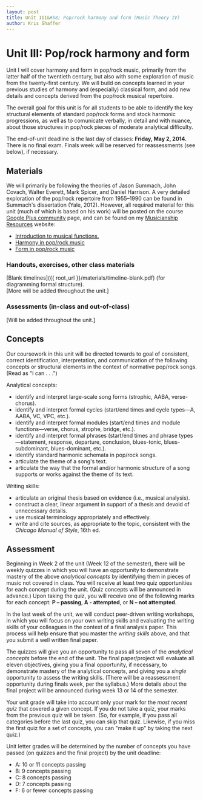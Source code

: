 ```yaml
---
layout: post
title: Unit III&#58; Pop/rock harmony and form (Music Theory IV)
author: Kris Shaffer
---
```


# Unit III: Pop/rock harmony and form #

Unit I will cover harmony and form in pop/rock music, primarily from the latter half of the twentieth century, but also with some exploration of music from the twenty-first century. We will build on concepts learned in your previous studies of harmony and (especially) classical form, and add new details and concepts derived from the pop/rock musical repertoire.

The overall goal for this unit is for all students to be able to identify the key structural elements of standard pop/rock forms and stock harmonic progressions, as well as to comunicate verbally, in detail and with nuance, about those structures in pop/rock pieces of moderate analytical difficulty.

The end-of-unit deadline is the last day of classes: **Friday, May 2, 2014.** There is no final exam. Finals week will be reserved for reassessments (see below), if necessary.

## Materials ##

We will primarily be following the theories of Jason Summach, John Covach, Walter Everett, Mark Spicer, and Daniel Harrison. A very detailed exploration of the pop/rock repertoire from 1955–1990 can be found in Summach's dissertation (Yale, 2012). However, all required material for this unit (much of which is based on his work) will be posted on the course [Google Plus community](https://plus.google.com/u/1/communities/118350994807708327963) page, and can be found on my [Musicianship Resources](http://kris.shaffermusic.com/musicianship) website:

- [Introduction to musical functions.](http://kris.shaffermusic.com/musicianship/functions.html)  
- [Harmony in pop/rock music](http://kris.shaffermusic.com/musicianship/popRockHarmony.html)  
- [Form in pop/rock music](http://kris.shaffermusic.com/musicianship/popRockForm.html)  


### Handouts, exercises, other class materials ###

[Blank timelines]({{ root_url }}/materials/timeline-blank.pdf) (for diagramming formal structure).  
[More will be added throughout the unit.]

### Assessments (in-class and out-of-class) ###

[Will be added throughout the unit.]

## Concepts ##

Our coursework in this unit will be directed towards to goal of consistent, correct identification, interpretation, and communication of the following concepts or structural elements in the context of normative pop/rock songs. (Read as "I can . . .")

Analytical concepts:

- identify and interpret large-scale song forms (strophic, AABA, verse-chorus).  
- identify and interpret formal cycles (start/end times and cycle types—A, AABA, VC, VPC, etc.).  
- identify and interpret formal modules (start/end times and module functions—verse, chorus, strophe, bridge, etc.).  
- identify and interpret formal phrases (start/end times and phrase types—statement, response, departure, conclusion, blues-tonic, blues-subdominant, blues-dominant, etc.).  
- identify standard harmonic schemata in pop/rock songs.  
- articulate the theme of a song's text.  
- articulate the way that the formal and/or harmonic structure of a song supports or works against the theme of its text.

Writing skills:

- articulate an original thesis based on evidence (i.e., musical analysis).  
- construct a clear, linear argument in support of a thesis and devoid of unnecessary details.  
- use musical terminology appropriately and effectively.  
- write and cite sources, as appropriate to the topic, consistent with the *Chicago Manual of Style*, 16th ed.  


## Assessment ##

Beginning in Week 2 of the unit (Week 12 of the semester), there will be weekly quizzes in which you will have an opportunity to demonstrate mastery of the above *analytical concepts* by identifying them in pieces of music not covered in class. You will receive at least two quiz opportunities for each concept during the unit. (Quiz concepts will be announced in advance.) Upon taking the quiz, you will receive one of the following marks for each concept: **P – passing**, **A - attempted**, or **N – not attempted**. 

In the last week of the unit, we will conduct peer-driven writing workshops, in which you will focus on your own writing skills and evaluating the writing skills of your colleagues in the context of a final analysis paper. This process will help ensure that you master the *writing skills* above, and that you submit a well written final paper.

The quizzes will give you an opportunity to pass all seven of the *analytical concepts* before the end of the unit. The final paper/project will evaluate all eleven objectives, giving you a final opportunity, if necessary, to demonstrate mastery of the analytical concepts, and giving you a *single* opportunity to assess the writing skills. (There will be a reassessment opportunity during finals week, per the syllabus.) More details about the final project will be announced during week 13 or 14 of the semester.

Your unit grade will take into account only your mark for the *most recent quiz* that covered a given concept. If you do not take a quiz, your marks from the previous quiz will be taken. (So, for example, if you pass all categories before the last quiz, you can skip that quiz. Likewise, if you miss the first quiz for a set of concepts, you can "make it up" by taking the next quiz.)

Unit letter grades will be determined by the number of concepts you have passed (on quizzes and the final project) by the unit deadline:

- A: 10 or 11 concepts passing
- B: 9 concepts passing  
- C: 8 concepts passing  
- D: 7 concepts passing  
- F: 6 or fewer concepts passing


